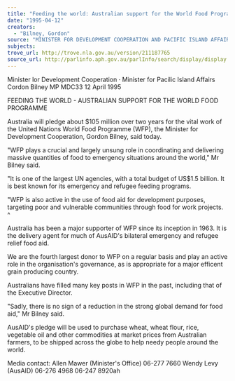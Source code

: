 ```yaml
---
title: "Feeding the world: Australian support for the World Food Programme"
date: "1995-04-12"
creators:
  - "Bilney, Gordon"
source: "MINISTER FOR DEVELOPMENT COOPERATION AND PACIFIC ISLAND AFFAIRS"
subjects:
trove_url: http://trove.nla.gov.au/version/211187765
source_url: http://parlinfo.aph.gov.au/parlInfo/search/display/display.w3p;query=Id%3A%22media/pressrel/VM720%22
---
```


 Minister lor Development Cooperation · Minister for Pacilic Island Affairs  Cordon Bilney MP MDC33  12 April 1995

 FEEDING THE WORLD - AUSTRALIAN SUPPORT  FOR THE WORLD FOOD PROGRAMME

 Australia will pledge about $105 million over two years for the vital work of the United  Nations World Food Programme (WFP), the Minister for Development Cooperation, Gordon  Bilney, said today.

 "WFP plays a crucial and largely unsung role in coordinating and delivering massive  quantities of food to emergency situations around the world," Mr Bilney said.

 "It is one of the largest UN agencies, with a total budget of US$1.5 billion. It is best known  for its emergency and refugee feeding programs.

 "WFP is also active in the use of food aid for development purposes, targeting poor and  vulnerable communities through food for work projects. ^

 Australia has been a major supporter of WFP since its inception in 1963. It is the delivery  agent for much of AusAID's bilateral emergency and refugee relief food aid.

 We are the fourth largest donor to WFP on a regular basis and play an active role in the  organisation's governance, as is appropriate for a major efficent grain producing country.

 Australians have filled many key posts in WFP in the past, including that of the Executive  Director.

 "Sadly, there is no sign of a reduction in the strong global demand for food aid," Mr Bilney  said.

 AusAID's pledge will be used to purchase wheat, wheat flour, rice, vegetable oil and other  commodities at market prices from Australian farmers, to be shipped across the globe to help  needy people around the world.

 Media contact: Allen Mawer (Minister's Office) 06-277 7660 Wendy Levy (AusAID) 06-276 4968 06-247 8920ah

